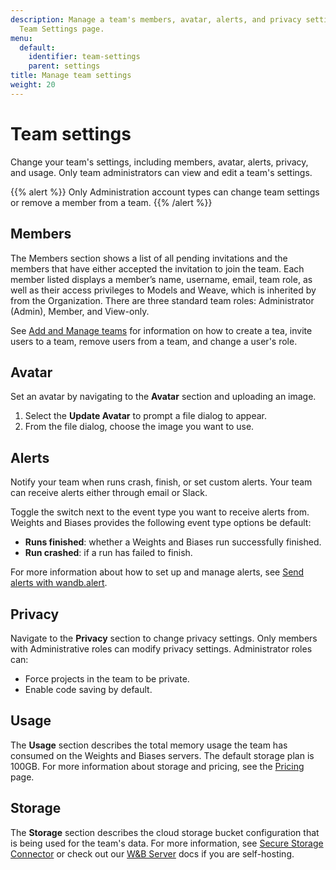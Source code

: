 ```yaml
---
description: Manage a team's members, avatar, alerts, and privacy settings with the
  Team Settings page.
menu:
  default:
    identifier: team-settings
    parent: settings
title: Manage team settings
weight: 20
---
```


# Team settings

Change your team's settings, including members, avatar, alerts, privacy, and usage. Only team administrators can view and edit a team's settings.

{{% alert %}}
Only Administration account types can change team settings or remove a member from a team.
{{% /alert %}}


## Members
The Members section shows a list of all pending invitations and the members that have either accepted the invitation to join the team. Each member listed displays a member’s name, username, email, team role, as well as their access privileges to Models and Weave, which is inherited by from the Organization. There are three standard team roles: Administrator (Admin), Member, and View-only.

See [Add and Manage teams](../../hosting/iam/manage-organization.md#add-and-manage-teams) for information on how to create a tea, invite users to a team, remove users from a team, and change a user's role.

## Avatar

Set an avatar by navigating to the **Avatar** section and uploading an image.

1. Select the **Update Avatar** to prompt a file dialog to appear.
2. From the file dialog, choose the image you want to use.

## Alerts

Notify your team when runs crash, finish, or set custom alerts. Your team can receive alerts either through email or Slack.

Toggle the switch next to the event type you want to receive alerts from. Weights and Biases provides the following event type options be default:

* **Runs finished**: whether a Weights and Biases run successfully finished.
* **Run crashed**: if a run has failed to finish.

For more information about how to set up and manage alerts, see [Send alerts with wandb.alert](../../runs/alert/).

## Privacy

Navigate to the **Privacy** section to change privacy settings. Only members with Administrative roles can modify privacy settings. Administrator roles can:

* Force projects in the team to be private.
* Enable code saving by default.

## Usage

The **Usage** section describes the total memory usage the team has consumed on the Weights and Biases servers. The default storage plan is 100GB. For more information about storage and pricing, see the [Pricing](https://wandb.ai/site/pricing) page.

## Storage

The **Storage** section describes the cloud storage bucket configuration that is being used for the team's data. For more information, see [Secure Storage Connector](../features/teams.md#secure-storage-connector) or check out our [W&B Server](../../hosting/data-security/secure-storage-connector/) docs if you are self-hosting.